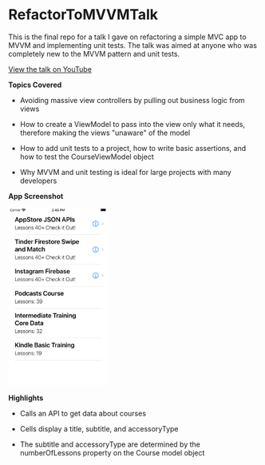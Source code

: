 # RefactorToMVVMTalk
This is the final repo for a talk I gave on refactoring a simple MVC app to MVVM and implementing unit tests. The talk was aimed at anyone who was completely new to the MVVM pattern and unit tests. 

[View the talk on YouTube](https://youtu.be/X5E5oKdmJA0)

**Topics Covered**

- Avoiding massive view controllers by pulling out business logic from views

- How to create a ViewModel to pass into the view only what it needs, therefore making the views "unaware" of the model

- How to add unit tests to a project, how to write basic assertions, and how to test the CourseViewModel object

- Why MVVM and unit testing is ideal for large projects with many developers


**App Screenshot**

<img src="Images/screenshot.png" width="200">

**Highlights**

- Calls an API to get data about courses

- Cells display a title, subtitle, and accessoryType

- The subtitle and accessoryType are determined by the numberOfLessons property on the Course model object

